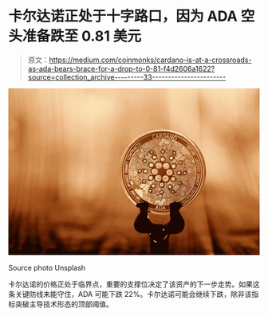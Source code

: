 # 卡尔达诺正处于十字路口，因为 ADA 空头准备跌至 0.81 美元

> 原文：<https://medium.com/coinmonks/cardano-is-at-a-crossroads-as-ada-bears-brace-for-a-drop-to-0-81-f4d2606a1622?source=collection_archive---------33----------------------->

![](img/a83098bee4046c9751f352c360bd0d87.png)

Source photo Unsplash

卡尔达诺的价格正处于临界点，重要的支撑位决定了该资产的下一步走势。如果这条关键防线未能守住，ADA 可能下跌 22%。卡尔达诺可能会继续下跌，除非该指标突破主导技术形态的顶部阈值。
